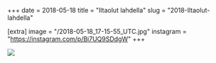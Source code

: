 +++
date = 2018-05-18
title = "Iltaolut lahdella"
slug = "2018-Iltaolut-lahdella"

[extra]
image = "/2018-05-18_17-15-55_UTC.jpg"
instagram = "https://instagram.com/p/Bi7UQ9SDdgW"
+++

<img src="/2018-05-18_17-15-55_UTC.jpg" />
